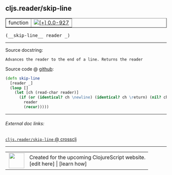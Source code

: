 ## cljs.reader/skip-line



 <table border="1">
<tr>
<td>function</td>
<td><a href="https://github.com/cljsinfo/cljs-api-docs/tree/0.0-927"><img valign="middle" alt="[+] 0.0-927" title="Added in 0.0-927" src="https://img.shields.io/badge/+-0.0--927-lightgrey.svg"></a> </td>
</tr>
</table>


 <samp>
(__skip-line__ reader _)<br>
</samp>

---





Source docstring:

```
Advances the reader to the end of a line. Returns the reader
```


Source code @ [github](https://github.com/clojure/clojurescript/blob/r2277/src/cljs/cljs/reader.cljs#L88-L95):

```clj
(defn skip-line
  [reader _]
  (loop []
    (let [ch (read-char reader)]
      (if (or (identical? ch \newline) (identical? ch \return) (nil? ch))
        reader
        (recur)))))
```

<!--
Repo - tag - source tree - lines:

 <pre>
clojurescript @ r2277
└── src
    └── cljs
        └── cljs
            └── <ins>[reader.cljs:88-95](https://github.com/clojure/clojurescript/blob/r2277/src/cljs/cljs/reader.cljs#L88-L95)</ins>
</pre>

-->

---



###### External doc links:

[`cljs.reader/skip-line` @ crossclj](http://crossclj.info/fun/cljs.reader.cljs/skip-line.html)<br>

---

 <table>
<tr><td>
<img valign="middle" align="right" width="48px" src="http://i.imgur.com/Hi20huC.png">
</td><td>
Created for the upcoming ClojureScript website.<br>
[edit here] | [learn how]
</td></tr></table>

[edit here]:https://github.com/cljsinfo/cljs-api-docs/blob/master/cljsdoc/cljs.reader_skip-line.cljsdoc
[learn how]:https://github.com/cljsinfo/cljs-api-docs/wiki/cljsdoc-files

<!--

This information was too distracting to show to readers, but I'll leave it
commented here since it is helpful to:

- pretty-print the data used to generate this document
- and show how to retrieve that data



The API data for this symbol:

```clj
{:ns "cljs.reader",
 :name "skip-line",
 :signature ["[reader _]"],
 :history [["+" "0.0-927"]],
 :type "function",
 :full-name-encode "cljs.reader_skip-line",
 :source {:code "(defn skip-line\n  [reader _]\n  (loop []\n    (let [ch (read-char reader)]\n      (if (or (identical? ch \\newline) (identical? ch \\return) (nil? ch))\n        reader\n        (recur)))))",
          :title "Source code",
          :repo "clojurescript",
          :tag "r2277",
          :filename "src/cljs/cljs/reader.cljs",
          :lines [88 95]},
 :full-name "cljs.reader/skip-line",
 :docstring "Advances the reader to the end of a line. Returns the reader"}

```

Retrieve the API data for this symbol:

```clj
;; from Clojure REPL
(require '[clojure.edn :as edn])
(-> (slurp "https://raw.githubusercontent.com/cljsinfo/cljs-api-docs/catalog/cljs-api.edn")
    (edn/read-string)
    (get-in [:symbols "cljs.reader/skip-line"]))
```

-->

